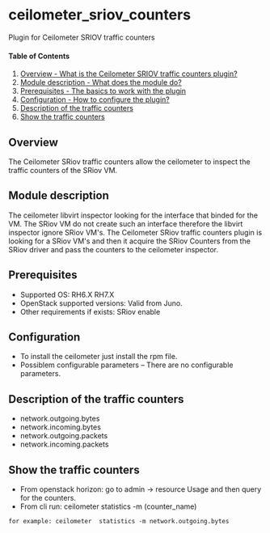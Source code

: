 # ceilometer_sriov_counters
Plugin for Ceilometer SRIOV traffic counters

#### Table of Contents

1. [Overview - What is the Ceilometer SRIOV traffic counters plugin?](#overview)
2. [Module description - What does the module do?](#module-description)
3. [Prerequisites - The basics to work with the plugin](#prerequisites)
4. [Configuration - How to configure the plugin?](#configuration)
5. [Description of the traffic counters](#description-of-the-traffic-counters)
6. [Show the traffic counters](#show-the-traffic-counters)

Overview
--------

The Ceilometer SRiov traffic counters allow the ceilometer to inspect the traffic counters 
of the SRiov VM.

Module description
------------------

The ceilometer libvirt inspector looking for the interface that binded for the VM.
The SRiov VM do not create such an interface therefore the libvirt inspector ignore SRiov VM's.
The Ceilometer SRiov traffic counters plugin is looking for a SRiov VM's and then it acquire the SRiov
Counters from the SRiov driver and pass the counters to the ceilometer inspector.

Prerequisites
-------------

  *	Supported OS: RH6.X RH7.X
  *	OpenStack supported versions: Valid from Juno.
  *	Other requirements if exists: SRiov enable

Configuration
-------------

  *	To install the ceilometer just install the rpm file.
  *	Possiblem configurable parameters – There are no configurable parameters.

Description of the traffic counters
-----------------------------------

  * network.outgoing.bytes
  * network.incoming.bytes
  * network.outgoing.packets
  * network.incoming.packets


Show the traffic counters
-------------------------

  * From openstack horizon: go to admin -> resource Usage and then query for the counters.
  * From cli run: ceilometer  statistics -m  (counter_name)

  ```
  for example: ceilometer  statistics -m network.outgoing.bytes
  ```

